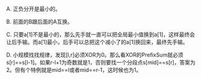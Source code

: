 A. 正负分开是最小的。

B. 前面的B跟后面的A互换。

C. 只要a[1]不是最小的，那么先手就一直可以把全局最小值换到a[1]，这样最终会让后手输。而a[1]最小，后手可以总把这个减小了的a[1]换回来，最终先手输。

D. 小规模找找规律，发现[l,r]必须XOR为0。那么看XOR的PrefixSum就必须s[r]==s[l-1]。如果r-l+1为奇数就是1，否则要找一个分段点s[mid]==s[r]，答案为2。但有个特例就是mid==l或者mid==r-1，这时候也为1。
